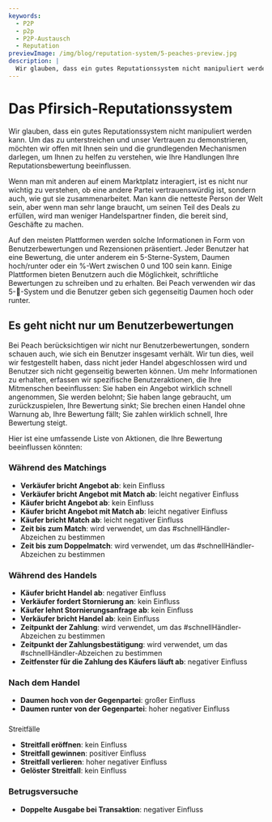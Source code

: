 ```yaml
---
keywords:
  - P2P
  - p2p
  - P2P-Austausch
  - Reputation
previewImage: /img/blog/reputation-system/5-peaches-preview.jpg
description: |
  Wir glauben, dass ein gutes Reputationssystem nicht manipuliert werden kann. Um das zu unterstreichen und unser Vertrauen zu demonstrieren, möchten wir offen mit Ihnen sein und die grundlegenden Mechanismen darlegen, um Ihnen zu helfen zu verstehen, wie Ihre Handlungen Ihre Reputationsbewertung beeinflussen.
---
```


# Das Pfirsich-Reputationssystem

Wir glauben, dass ein gutes Reputationssystem nicht manipuliert werden kann. Um das zu unterstreichen und unser Vertrauen zu demonstrieren, möchten wir offen mit Ihnen sein und die grundlegenden Mechanismen darlegen, um Ihnen zu helfen zu verstehen, wie Ihre Handlungen Ihre Reputationsbewertung beeinflussen.

Wenn man mit anderen auf einem Marktplatz interagiert, ist es nicht nur wichtig zu verstehen, ob eine andere Partei vertrauenswürdig ist, sondern auch, wie gut sie zusammenarbeitet. Man kann die netteste Person der Welt sein, aber wenn man sehr lange braucht, um seinen Teil des Deals zu erfüllen, wird man weniger Handelspartner finden, die bereit sind, Geschäfte zu machen.

Auf den meisten Plattformen werden solche Informationen in Form von Benutzerbewertungen und Rezensionen präsentiert. Jeder Benutzer hat eine Bewertung, die unter anderem ein 5-Sterne-System, Daumen hoch/runter oder ein %-Wert zwischen 0 und 100 sein kann. Einige Plattformen bieten Benutzern auch die Möglichkeit, schriftliche Bewertungen zu schreiben und zu erhalten. Bei Peach verwenden wir das 5-🍑-System und die Benutzer geben sich gegenseitig Daumen hoch oder runter.

## Es geht nicht nur um Benutzerbewertungen

Bei Peach berücksichtigen wir nicht nur Benutzerbewertungen, sondern schauen auch, wie sich ein Benutzer insgesamt verhält. Wir tun dies, weil wir festgestellt haben, dass nicht jeder Handel abgeschlossen wird und Benutzer sich nicht gegenseitig bewerten können. Um mehr Informationen zu erhalten, erfassen wir spezifische Benutzeraktionen, die Ihre Mitmenschen beeinflussen: Sie haben ein Angebot wirklich schnell angenommen, Sie werden belohnt; Sie haben lange gebraucht, um zurückzuspielen, Ihre Bewertung sinkt; Sie brechen einen Handel ohne Warnung ab, Ihre Bewertung fällt; Sie zahlen wirklich schnell, Ihre Bewertung steigt.

Hier ist eine umfassende Liste von Aktionen, die Ihre Bewertung beeinflussen könnten:

### Während des Matchings

- **Verkäufer bricht Angebot ab**: kein Einfluss
- **Verkäufer bricht Angebot mit Match ab**: leicht negativer Einfluss
- **Käufer bricht Angebot ab**: kein Einfluss
- **Käufer bricht Angebot mit Match ab**: leicht negativer Einfluss
- **Käufer bricht Match ab**: leicht negativer Einfluss
- **Zeit bis zum Match**: wird verwendet, um das #schnellHändler-Abzeichen zu bestimmen
- **Zeit bis zum Doppelmatch**: wird verwendet, um das #schnellHändler-Abzeichen zu bestimmen

### Während des Handels

- **Käufer bricht Handel ab**: negativer Einfluss
- **Verkäufer fordert Stornierung an**: kein Einfluss
- **Käufer lehnt Stornierungsanfrage ab**: kein Einfluss
- **Verkäufer bricht Handel ab**: kein Einfluss
- **Zeitpunkt der Zahlung**: wird verwendet, um das #schnellHändler-Abzeichen zu bestimmen
- **Zeitpunkt der Zahlungsbestätigung**: wird verwendet, um das #schnellHändler-Abzeichen zu bestimmen
- **Zeitfenster für die Zahlung des Käufers läuft ab**: negativer Einfluss

### Nach dem Handel

- **Daumen hoch von der Gegenpartei**: großer Einfluss
- **Daumen runter von der Gegenpartei**: hoher negativer Einfluss

###

 Streitfälle

- **Streitfall eröffnen**: kein Einfluss
- **Streitfall gewinnen**: positiver Einfluss
- **Streitfall verlieren**: hoher negativer Einfluss
- **Gelöster Streitfall**: kein Einfluss

### Betrugsversuche

- **Doppelte Ausgabe bei Transaktion**: negativer Einfluss
